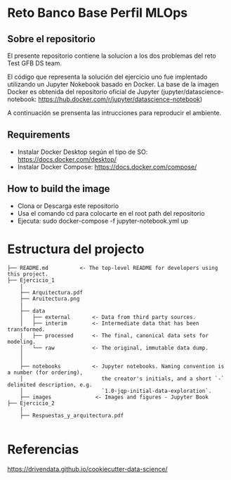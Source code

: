 
# Reto Banco Base Perfil MLOps

## Sobre el repositorio 

El presente repositorio contiene la solucíon a los dos problemas del reto Test GFB DS team.


El código que representa la solución del ejercicio uno fue implentado utilizando un Jupyter Nokebook basado en Docker. La base de la imagen Docker es obtenida del repositorio oficial de Jupyter (jupyter/datascience-notebook: https://hub.docker.com/r/jupyter/datascience-notebook)

A continuación se prensenta las intrucciones para reproducir el ambiente.


## Requirements

- Instalar Docker Desktop según el tipo de SO:  https://docs.docker.com/desktop/
- Instalar Docker Compose: https://docs.docker.com/compose/

## How to build the image
- Clona or Descarga este repositorio
- Usa el comando cd para colocarte en el root path del repositorio
- Ejecuta: sudo docker-compose -f jupyter-notebook.yml up


# Estructura del projecto

```
├── README.md          <- The top-level README for developers using this project.
├── Ejercicio_1
    |
    ├── Arquitectura.pdf    
    ├── Aruitectura.png
    |
    ├── data
    │   ├── external       <- Data from third party sources.
    │   ├── interim        <- Intermediate data that has been transformed.
    │   ├── processed      <- The final, canonical data sets for modeling.
    │   └── raw            <- The original, immutable data dump.
    │
    │
    ├── notebooks          <- Jupyter notebooks. Naming convention is a number (for ordering),
    │                         the creator's initials, and a short `-` delimited description, e.g.
    │                         `1.0-jqp-initial-data-exploration`.
    ├── images              <- Images and figures - Jupyter Book
├── Ejercicio_2
    |
    ├── Respuestas_y_arquitectura.pdf


```
# Referencias 
https://drivendata.github.io/cookiecutter-data-science/
